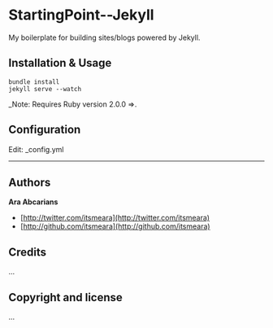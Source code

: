 # StartingPoint--Jekyll
My boilerplate for building sites/blogs powered by Jekyll.

## Installation & Usage
    bundle install
    jekyll serve --watch

_Note: Requires Ruby version 2.0.0 =>.   
    
## Configuration
Edit: _config.yml

    
-----


## Authors

**Ara Abcarians**

+ [http://twitter.com/itsmeara](http://twitter.com/itsmeara)
+ [http://github.com/itsmeara](http://github.com/itsmeara)


## Credits

...


## Copyright and license

...
